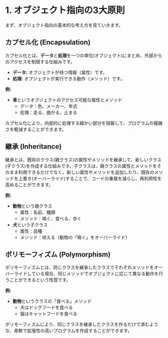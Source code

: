 # 1. オブジェクト指向の3大原則

まず、オブジェクト指向の基本的な考え方を見ていきます。

## カプセル化 (Encapsulation)
カプセル化とは、**データ**と**処理**を一つの単位(オブジェクト)にまとめ、外部からのアクセスを制限する仕組みです。

* **データ:** オブジェクトが持つ情報（属性）です。
* **処理:** オブジェクトが実行できる動作（メソッド）です。

**例:**
* **車**というオブジェクトのアクセス可能な属性とメソッド
    * データ：色、メーカー、年式
    * 処理：走る、曲がる、止まる

カプセル化により、内部的に処理する細かい部分を隠蔽して、プログラムの複雑さを軽減することができます。

## 継承 (Inheritance)
継承とは、既存のクラス(親クラス)の属性やメソッドを継承して、新しいクラス(子クラス)を作成する仕組みです。子クラスは、親クラスの属性とメソッドをそのまま利用できるだけでなく、新しい属性やメソッドを追加したり、既存のメソッドを上書き(オーバーライド)することで、コードの重複を減らし、再利用性を高めることができます。

**例:**
* **動物**という親クラス
    * 属性：名前、種類
    * メソッド：鳴く、食べる、歩く
* **犬**という子クラス
    * 属性：品種
    * メソッド：吠える（動物の「鳴く」をオーバーライド）

## ポリモーフィズム (Polymorphism)
ポリモーフィズムとは、同じクラスを継承したクラスでそれぞれメソッドをオーバーライドしている場合、同じメソッドでオブジェクトに応じて異なる動作を行うことができるという性質です。

**例:**
* **動物**というクラスの「食べる」メソッド
    * 犬はドッグフードを食べる
    * 猫はキャットフードを食べる

ポリモーフィズムにより、同じクラスを継承したクラスを作るだけで済むような、柔軟で拡張性の高いプログラムを作成することができます。
